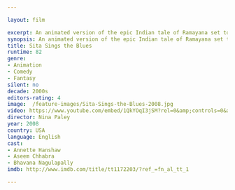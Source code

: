 ```yaml
---

layout: film

excerpt: An animated version of the epic Indian tale of Ramayana set to the 1920s jazz vocals of Annette Hanshaw.
synopsis: An animated version of the epic Indian tale of Ramayana set to the 1920s jazz vocals of Annette Hanshaw.
title: Sita Sings the Blues
runtime: 82
genre: 
- Animation
- Comedy
- Fantasy
silent: no
decade: 2000s
editors-rating: 4
image:  /feature-images/Sita-Sings-the-Blues-2008.jpg
video: https://www.youtube.com/embed/1QkYOqI3jSM?rel=0&amp;controls=0&amp;showinfo=0 
director: Nina Paley
year: 2008
country: USA
language: English
cast:
- Annette Hanshaw
- Aseem Chhabra
- Bhavana Nagulapally
imdb: http://www.imdb.com/title/tt1172203/?ref_=fn_al_tt_1

--- 
```

